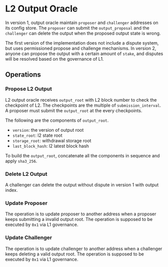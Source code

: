 # L2 Output Oracle

In version 1, output oracle maintain `proposer` and `challenger` addresses on its config store. The `proposer` can submit the `output_proposal` and the `challenger` can delete the output when the proposed output state is wrong.

The first version of the implementation does not include a dispute system, but uses permissioned propose and challenge mechanisms. In version 2, anyone can propose the output with a certain amount of `stake`, and disputes will be resolved based on the governance of L1.

## Operations

### Propose L2 Output

L2 output oracle receives `output_root` with L2 block number to check the checkpoint of L2. The checkpoints are the multiple of `submission_interval`. A proposer must submit the `output_root` at the every checkpoints.

The following are the components of `output_root`.

- `version`: the version of output root
- `state_root`: l2 state root
- `storage_root`: withdrawal storage root
- `last_block_hash`: l2 latest block hash

To build the `output_root`, concatenate all the components in sequence and apply `sha3_256`.

### Delete L2 Output

A challenger can delete the output without dispute in version 1 with output index.

### Update Proposer

The operation is to update proposer to another address when a proposer keeps submitting a invalid output root. The operation is supposed to be executed by `0x1` via L1 governance.

### Update Challenger

The operation is to update challenger to another address when a challenger keeps deleting a valid output root. The operation is supposed to be executed by `0x1` via L1 governance.
